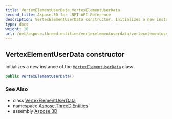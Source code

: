 ```yaml
---
title: VertexElementUserData.VertexElementUserData
second_title: Aspose.3D for .NET API Reference
description: VertexElementUserData constructor. Initializes a new instance of the VertexElementUserData class
type: docs
weight: 10
url: /net/aspose.threed.entities/vertexelementuserdata/vertexelementuserdata/
---
```

## VertexElementUserData constructor

Initializes a new instance of the [`VertexElementUserData`](../) class.

```csharp
public VertexElementUserData()
```

### See Also

* class [VertexElementUserData](../)
* namespace [Aspose.ThreeD.Entities](../../vertexelementuserdata/)
* assembly [Aspose.3D](../../../)



